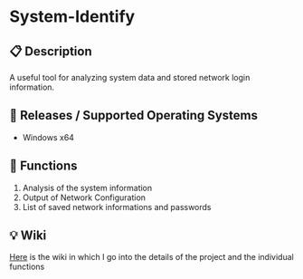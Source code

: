 # System-Identify
## :clipboard: Description
A useful tool for analyzing system data and stored network login information.

## :file_folder: Releases / Supported Operating Systems
* Windows x64 

## :wrench: Functions
1. Analysis of the system information
1. Output of Network Configuration
1. List of saved network informations and passwords

## :bulb: Wiki
[Here](https://github.com/MisterL-v/System-Identify/wiki) is the wiki in which I go into the details of the project and the individual functions
